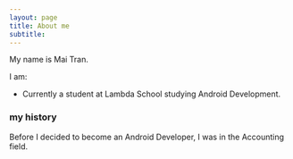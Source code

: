 ```yaml
---
layout: page
title: About me
subtitle: 
---
```


My name is Mai Tran. 

I am: 
- Currently a student at Lambda School studying Android Development.

### my history

Before I decided to become an Android Developer, I was in the Accounting field.
